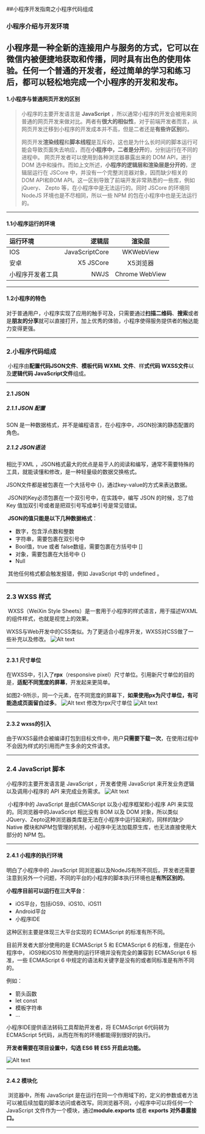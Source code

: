 ##小程序开发指南之小程序代码组成

### 小程序介绍与开发环境
 小程序是一种全新的连接用户与服务的方式，它可以在**微信内被便捷地获取和传播**，同时具有**出色的使用体验**。任何一个普通的开发者，经过简单的学习和练习后，都可以轻松地完成一个小程序的开发和发布。
 -----
 
#### 1.小程序与普通网页开发的区别
  
>  小程序的主要开发语言是 **JavaScript** ，所以通常小程序的开发会被用来同普通的网页开发来做对比。两者有**很大的相似性**，对于前端开发者而言，从网页开发迁移到小程序的开发成本并不高，但是二者还是**有些许区别**的。
>  
>  ​ 网页开发**渲染线程**和**脚本线程**是互斥的，这也是为什么长时间的脚本运行可能会导致页面失去响应，而在**小程序中，二者是分开**的，分别运行在不同的进程中。
>  网页开发者可以使用到各种浏览器暴露出来的 DOM API，进行 DOM 选中和操作。而如上文所述，**小程序的逻辑层和渲染层是分开的**，逻辑层运行在 JSCore 中，并没有一个完整浏览器对象，因而缺少相关的DOM API和BOM API。这一区别导致了前端开发非常熟悉的一些库，例如 jQuery、 Zepto 等，在小程序中是无法运行的。同时 JSCore 的环境同 NodeJS 环境也是不尽相同，所以一些 NPM 的包在小程序中也是无法运行的。

-----
#### 1.1小程序运行的环境
| 运行环境	     |     逻辑层 |   渲染层|
| :-------- | --------:| :------: |
| IOS    |   JavaScriptCore |  WKWebView  |
| 安卓    |   X5 JSCore |  X5浏览器  |
| 小程序开发者工具    |   NWJS |  Chrome WebView  |


----
#### 1.2小程序的特色

​ 对于普通用户，小程序实现了应用的触手可及，只需要通过**扫描二维码**、**搜索**或者是**朋友的分享**就可以直接打开，加上优秀的体验，小程序使得服务提供者的触达能力变得更强。

--------

### 2.小程序代码组成

​ 小程序由**配置代码JSON文件**、**模板代码 WXML 文件**、样**式代码 WXSS文件**以及**逻辑代码 JavaScript文件**组成。

------

#### 2.1 JSON

##### 2.1.1 JSON 配置

SON 是一种数据格式，并不是编程语言，在小程序中，JSON扮演的静态配置的角色。

##### 2.1.2 JSON语法

相比于XML ，JSON格式最大的优点是易于人的阅读和编写，通常不需要特殊的工具，就能读懂和修改，是一种轻量级的数据交换格式。

JSON文件都是被包裹在一个大括号中 {}，通过key-value的方式来表达数据。

​ JSON的Key必须包裹在一个双引号中，在实践中，编写 JSON 的时候，忘了给 Key 值加双引号或者是把双引号写成单引号是常见错误。

​ **JSON的值只能是以下几种数据格式**：

- 数字，包含浮点数和整数
- 字符串，需要包裹在双引号中
- Bool值，true 或者 false数组，需要包裹在方括号中 []
- 对象，需要包裹在大括号中 {}
- Null


​ 其他任何格式都会触发报错，例如 JavaScript 中的 undefined 。

----------------

### 2.3 WXSS 样式

​ WXSS（WeiXin Style Sheets）是一套用于小程序的样式语言，用于描述WXML的组件样式，也就是视觉上的效果。

​ WXSS与Web开发中的CSS类似。为了更适合小程序开发，WXSS对CSS做了一些补充以及修改。
![Alt text](./1524044317091.png)



-----------------
#### 2.3.1 尺寸单位

在WXSS中，引入了**rpx**（responsive pixel）尺寸单位。引用新尺寸单位的目的是，**适配不同宽度的屏幕**，开发起来更简单。

​ 如图2-9所示，同一个元素，在不同宽度的屏幕下，**如果使用px为尺寸单位，有可能造成页面留白过多**。
![Alt text](./1524044419434.png)
修改为rpx尺寸单位
  ![Alt text](./1524044463057.png)

--------------

#### 2.3.2 wxss的引入

由于WXSS最终会被编译打包到目标文件中，用户**只需要下载一次**，在使用过程中不会因为样式的引用而产生多余的文件请求。

-----------------


### 2.4 JavaScript 脚本
小程序的主要开发语言是 JavaScript ，开发者使用 JavaScript 来开发业务逻辑以及调用小程序的 API 来完成业务需求。
![Alt text](./1524044652369.png)

​ 小程序中的 JavaScript 是由ECMAScript 以及小程序框架和小程序 API 来实现的。同浏览器中的JavaScript 相比没有 BOM 以及 DOM 对象，所以类似 JQuery、Zepto这种浏览器类库是无法在小程序中运行起来的，同样的缺少 Native 模块和NPM包管理的机制，小程序中无法加载原生库，也无法直接使用大部分的 NPM 包。

------------------
####  2.4.1 小程序的执行环境

 明白了小程序中的 JavaScript 同浏览器以及NodeJS有所不同后，开发者还需要注意到另外一个问题，不同的平台的小程序的脚本执行环境也是**有所区别的**。
 
**小程序目前可以运行在三大平台**：
- iOS平台，包括iOS9、iOS10、iOS11
- Android平台
- 小程序IDE

这种区别主要是体现三大平台实现的 ECMAScript 的标准有所不同。

目前开发者大部分使用的是 ECMAScript 5 和 ECMAScript 6 的标准，但是在小程序中， iOS9和iOS10 所使用的运行环境并没有完全的兼容到 ECMAScript 6 标准，一些 ECMAScript 6 中规定的语法和关键字是没有的或者同标准是有所不同的。

例如：
- 箭头函数
- let const
- 模板字符串
- …

小程序IDE提供语法转码工具帮助开发者，将 ECMAScript 6代码转为 ECMAScript 5代码，从而在所有的环境都能得到很好的执行。

**开发者需要在项目设置中，勾选 ES6 转 ES5 开启此功能。**

![Alt text](./1524044982815.png)

--------------------
#### 2.4.2 模块化
​ 浏览器中，所有 JavaScript 是在运行在同一个作用域下的，定义的参数或者方法可以被后续加载的脚本访问或者改写。同浏览器不同，小程序中可以将任何一个JavaScript 文件作为一个模块，通过**module.exports** 或者 **exports** **对外暴露接口。**

----------
